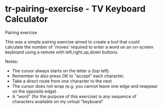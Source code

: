 # tr-pairing-exercise - TV Keyboard Calculator
Pairing exercise

This was a simple pairing exercise aimed to create a tool that could calculate the number of
'moves' required to enter a word on an on-screen keyboard using a remote with left,right,up,down 
buttons.

Notes:
- The cursor always starts on the letter a (top left)
- Remember to also press OK to "accept" each character.
- Take a direct route from one character to the next
- The cursor does not wrap (e.g. you cannot leave one edge and reappear on the opposite edge)
- A "word" (for the purpose of this exercise) is any sequence of characters available on my virtual "keyboard"
